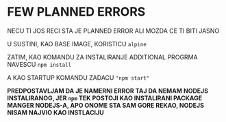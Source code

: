 # FEW PLANNED ERRORS

NECU TI JOS RECI STA JE PLANNED ERROR ALI MOZDA CE TI BITI JASNO

U SUSTINI, KAO BASE IMAGE, KORISTICU `alpine`

ZATIM, KAO KOMANDU ZA INSTALIRANJE ADDITIONAL PROGRMA NAVESCU `npm install`

A KAO STARTUP KOMANDU ZADACU `"npm start"`

**PREDPOSTAVLJAM DA JE NAMERNI ERROR TAJ DA NEMAM NODEJS INSTALIRANOG, JER `npm` TEK POSTOJI KAO INSTALIRANI PACKAGE MANGER NODEJS-A, APO ONOME STA SAM GORE REKAO, NODEJS NISAM NAJVIO KAO INSTLACIJU**
